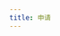 ```yaml
---
title: 申请
---
```

<div id="friends-api"></div>
<script src="https://fastly.jsdelivr.net/gh/Fgaoxing/blog-cdn@main/source/js/friends-api.js"></script>
<script>qexo_friend_api("friends-api","https://admin.redish101.top");</script>